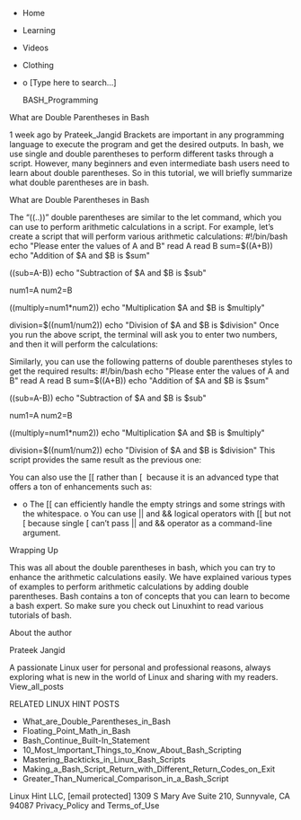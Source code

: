





















































* Home
* Learning
* Videos
* Clothing
*
  o [Type here to search...]


   BASH_Programming


What are Double Parentheses in Bash

1 week ago
by Prateek_Jangid
Brackets are important in any programming language to execute the program and
get the desired outputs. In bash, we use single and double parentheses to
perform different tasks through a script. However, many beginners and even
intermediate bash users need to learn about double parentheses. So in this
tutorial, we will briefly summarize what double parentheses are in bash.

What are Double Parentheses in Bash

The “((..))” double parentheses are similar to the let command, which you can
use to perform arithmetic calculations in a script. For example, let’s create a
script that will perform various arithmetic calculations:
#!/bin/bash
echo "Please enter the values of A and B"
read A
read B
sum=$((A+B))
echo "Addition of $A and $B is $sum"

((sub=A-B))
echo "Subtraction of $A and $B is $sub"

num1=A
num2=B

((multiply=num1*num2))
echo "Multiplication $A and $B is $multiply"

division=$((num1/num2))
echo "Division of $A and $B is $division"
Once you run the above script, the terminal will ask you to enter two numbers,
and then it will perform the calculations:

Similarly, you can use the following patterns of double parentheses styles to
get the required results:
#!/bin/bash
echo "Please enter the values of A and B"
read A
read B
sum=$((A+B))
echo "Addition of $A and $B is $sum"

((sub=A-B))
echo "Subtraction of $A and $B is $sub"

num1=A
num2=B

((multiply=num1*num2))
echo "Multiplication $A and $B is $multiply"

division=$((num1/num2))
echo "Division of $A and $B is $division"
This script provides the same result as the previous one:

You can also use the [[ rather than [  because it is an advanced type that
offers a ton of enhancements such as:

*
  o The [[ can efficiently handle the empty strings and some strings with the
    whitespace.
  o You can use || and && logical operators with [[ but not [ because single
    [ can’t pass || and && operator as a command-line argument.



Wrapping Up

This was all about the double parentheses in bash, which you can try to enhance
the arithmetic calculations easily. We have explained various types of examples
to perform arithmetic calculations by adding double parentheses. Bash contains
a ton of concepts that you can learn to become a bash expert. So make sure you
check out Linuxhint to read various tutorials of bash.


About the author


Prateek Jangid

A passionate Linux user for personal and professional reasons, always exploring
what is new in the world of Linux and sharing with my readers.
View_all_posts

RELATED LINUX HINT POSTS


* What_are_Double_Parentheses_in_Bash
* Floating_Point_Math_in_Bash
* Bash_Continue_Built-In_Statement
* 10_Most_Important_Things_to_Know_About_Bash_Scripting
* Mastering_Backticks_in_Linux_Bash_Scripts
* Making_a_Bash_Script_Return_with_Different_Return_Codes_on_Exit
* Greater_Than_Numerical_Comparison_in_a_Bash_Script

Linux Hint LLC, [email protected]
1309 S Mary Ave Suite 210, Sunnyvale, CA 94087
 Privacy_Policy and Terms_of_Use
